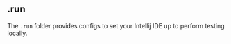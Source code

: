 ## .run

The `.run` folder provides configs to set your Intellij IDE up to perform
testing locally.
